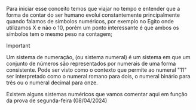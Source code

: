 
Para iniciar esse conceito temos que viajar no tempo e entender que a forma de contar do ser humano evoluí constantemente principalmente quando falamos de símbolos numéricos, por exemplo no Egito onde utilizamos X e não o 10, porém um ponto interessante é que ambos os símbolos tem o mesmo peso na contagem; 

> [!IMPORTANT]
> Um sistema de numeração, (ou sistema numeral) é um sistema em que um conjunto 
de números são representados por numerais de uma forma consistente. Pode ser visto como o contexto que permite ao numeral "11" ser interpretado como o numeral romano para dois, o numeral binário para três ou o numeral decimal para onze. 

Existem alguns sistemas numéricos que vamos comentar aqui em função da prova de segunda-feira (08/04/2024)